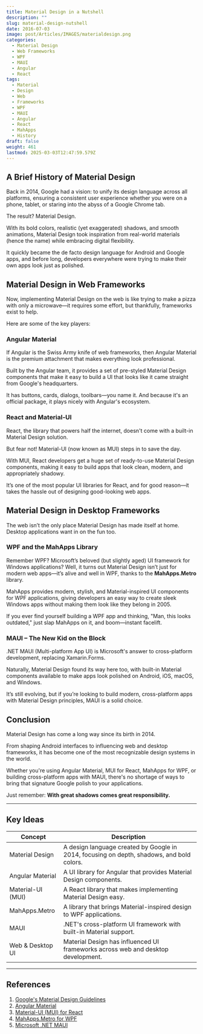 ```yaml
---
title: Material Design in a Nutshell
description: ""
slug: material-design-nutshell
date: 2016-07-03
image: post/Articles/IMAGES/materialdesign.png
categories:
  - Material Design
  - Web Frameworks
  - WPF
  - MAUI
  - Angular
  - React
tags:
  - Material
  - Design
  - Web
  - Frameworks
  - WPF
  - MAUI
  - Angular
  - React
  - MahApps
  - History
draft: false
weight: 461
lastmod: 2025-03-03T12:47:59.579Z
---
```

<!-- 
# The Wild World of Material Design: From History to Modern Frameworks

## Introduction

Material Design. The sleek, smooth, and overly obsessed-with-shadows design language brought to life by Google. 

If you've ever used an Android phone, a Google app, or even a web app with suspiciously good-looking buttons, you've already experienced Material Design in action. 

It's like the Swiss Army knife of UI design, but with more drop shadows.

But how did we get here? And why does every UI framework seem to have its own version of Material Design? Buckle up, because we're about to take a deep dive into the history, evolution, and framework adaptations of Material Design—from WPF to MAUI, Angular to React, and even a special shoutout to MahApps for keeping WPF alive and stylish.
-->

## A Brief History of Material Design

Back in 2014, Google had a vision: to unify its design language across all platforms, ensuring a consistent user experience whether you were on a phone, tablet, or staring into the abyss of a Google Chrome tab.

The result? Material Design.

With its bold colors, realistic (yet exaggerated) shadows, and smooth animations, Material Design took inspiration from real-world materials (hence the name) while embracing digital flexibility.

It quickly became the de facto design language for Android and Google apps, and before long, developers everywhere were trying to make their own apps look just as polished.

## Material Design in Web Frameworks

Now, implementing Material Design on the web is like trying to make a pizza with only a microwave—it requires some effort, but thankfully, frameworks exist to help.

Here are some of the key players:

### **Angular Material**

If Angular is the Swiss Army knife of web frameworks, then Angular Material is the premium attachment that makes everything look professional.

Built by the Angular team, it provides a set of pre-styled Material Design components that make it easy to build a UI that looks like it came straight from Google's headquarters.

It has buttons, cards, dialogs, toolbars—you name it. And because it's an official package, it plays nicely with Angular's ecosystem.

### **React and Material-UI**

React, the library that powers half the internet, doesn't come with a built-in Material Design solution.

But fear not! Material-UI (now known as MUI) steps in to save the day.

With MUI, React developers get a huge set of ready-to-use Material Design components, making it easy to build apps that look clean, modern, and appropriately shadowy.

It’s one of the most popular UI libraries for React, and for good reason—it takes the hassle out of designing good-looking web apps.

## Material Design in Desktop Frameworks

The web isn’t the only place Material Design has made itself at home. Desktop applications want in on the fun too.

### **WPF and the MahApps Library**

Remember WPF? Microsoft’s beloved (but slightly aged) UI framework for Windows applications? Well, it turns out Material Design isn’t just for modern web apps—it’s alive and well in WPF, thanks to the **MahApps.Metro** library.

MahApps provides modern, stylish, and Material-inspired UI components for WPF applications, giving developers an easy way to create sleek Windows apps without making them look like they belong in 2005.

If you ever find yourself building a WPF app and thinking, "Man, this looks outdated," just slap MahApps on it, and boom—instant facelift.

### **MAUI – The New Kid on the Block**

.NET MAUI (Multi-platform App UI) is Microsoft's answer to cross-platform development, replacing Xamarin.Forms.

Naturally, Material Design found its way here too, with built-in Material components available to make apps look polished on Android, iOS, macOS, and Windows.

It’s still evolving, but if you’re looking to build modern, cross-platform apps with Material Design principles, MAUI is a solid choice.

## Conclusion

Material Design has come a long way since its birth in 2014.

From shaping Android interfaces to influencing web and desktop frameworks, it has become one of the most recognizable design systems in the world.

Whether you're using Angular Material, MUI for React, MahApps for WPF, or building cross-platform apps with MAUI, there's no shortage of ways to bring that signature Google polish to your applications.

Just remember: **With great shadows comes great responsibility.**

***

## Key Ideas

| Concept           | Description                                                                               |
| ----------------- | ----------------------------------------------------------------------------------------- |
| Material Design   | A design language created by Google in 2014, focusing on depth, shadows, and bold colors. |
| Angular Material  | A UI library for Angular that provides Material Design components.                        |
| Material-UI (MUI) | A React library that makes implementing Material Design easy.                             |
| MahApps.Metro     | A library that brings Material-inspired design to WPF applications.                       |
| MAUI              | .NET's cross-platform UI framework with built-in Material support.                        |
| Web & Desktop UI  | Material Design has influenced UI frameworks across web and desktop development.          |

***

## References

1. [Google's Material Design Guidelines](https://material.io/design/)
2. [Angular Material](https://material.angular.io/)
3. [Material-UI (MUI) for React](https://mui.com/)
4. [MahApps.Metro for WPF](https://mahapps.com/)
5. [Microsoft .NET MAUI](https://learn.microsoft.com/en-us/dotnet/maui/)

